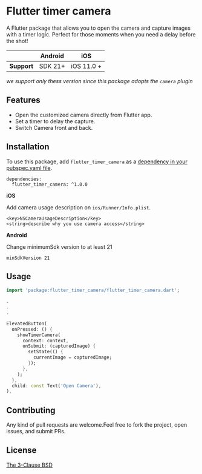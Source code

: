 # Flutter timer camera

A Flutter package that allows you to open the camera and capture images with a timer logic. Perfect for those moments when you need a delay before the shot!

|| Android      | iOS |
|----| ----------- | ----------- |
| **Support** | SDK 21+      | iOS 11.0 +       |


*we support only thess version since this package adopts the `camera` plugin*

## Features
- Open the customized camera directly from Flutter app.
- Set a timer to delay the capture.
- Switch Camera front and back.

## Installation

To use this package, add `flutter_timer_camera` as a [dependency in your pubspec.yaml file](https://docs.flutter.dev/packages-and-plugins/using-packages).


```ymal
dependencies:
  flutter_timer_camera: ^1.0.0
```

**iOS**

Add camera usage description on `ios/Runner/Info.plist`.

```plist
<key>NSCameraUsageDescription</key>
<string>describe why you use camera access</string>
```

**Android**

Change minimumSdk version to at least 21

```
minSdkVersion 21
```

## Usage

```dart
import 'package:flutter_timer_camera/flutter_timer_camera.dart';

.
.
.

ElevatedButton(
  onPressed: () {
    showTimerCamera(
      context: context,
      onSubmit: (capturedImage) {
        setState(() {
          currentImage = capturedImage;
        });
      },
    );
  },
  child: const Text('Open Camera'),
),
```

## Contributing

Any kind of pull requests are welcome.Feel free to fork the project, open issues, and submit PRs.

## License

[The 3-Clause BSD](https://opensource.org/license/bsd-3-clause/)